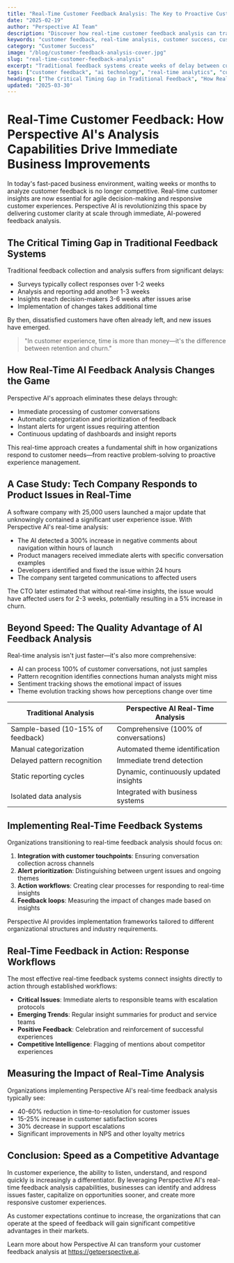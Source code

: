 ```yaml
---
title: "Real-Time Customer Feedback Analysis: The Key to Proactive Customer Success"
date: "2025-02-19"
author: "Perspective AI Team"
description: "Discover how real-time customer feedback analysis can transform your customer success strategy and help you address issues before they impact customer satisfaction."
keywords: "customer feedback, real-time analysis, customer success, customer satisfaction, proactive support"
category: "Customer Success"
image: "/blog/customer-feedback-analysis-cover.jpg"
slug: "real-time-customer-feedback-analysis"
excerpt: "Traditional feedback systems create weeks of delay between customer issues and action. Learn how Perspective AI's real-time analysis capabilities provide immediate insights, allowing businesses to respond to customer needs faster than ever before."
tags: ["customer feedback", "ai technology", "real-time analytics", "customer experience", "business intelligence"]
headings: ["The Critical Timing Gap in Traditional Feedback", "How Real-Time AI Feedback Analysis Changes the Game", "A Case Study: Tech Company Responds to Product Issues", "Beyond Speed: The Quality Advantage", "Implementing Real-Time Feedback Systems"]
updated: "2025-03-30"
---
```


# Real-Time Customer Feedback: How Perspective AI's Analysis Capabilities Drive Immediate Business Improvements

In today's fast-paced business environment, waiting weeks or months to analyze customer feedback is no longer competitive. Real-time customer insights are now essential for agile decision-making and responsive customer experiences. Perspective AI is revolutionizing this space by delivering customer clarity at scale through immediate, AI-powered feedback analysis.

## The Critical Timing Gap in Traditional Feedback Systems

Traditional feedback collection and analysis suffers from significant delays:

- Surveys typically collect responses over 1-2 weeks
- Analysis and reporting add another 1-3 weeks
- Insights reach decision-makers 3-6 weeks after issues arise
- Implementation of changes takes additional time

By then, dissatisfied customers have often already left, and new issues have emerged.

> "In customer experience, time is more than money—it's the difference between retention and churn."

## How Real-Time AI Feedback Analysis Changes the Game

Perspective AI's approach eliminates these delays through:

- Immediate processing of customer conversations
- Automatic categorization and prioritization of feedback
- Instant alerts for urgent issues requiring attention
- Continuous updating of dashboards and insight reports

This real-time approach creates a fundamental shift in how organizations respond to customer needs—from reactive problem-solving to proactive experience management.

## A Case Study: Tech Company Responds to Product Issues in Real-Time

A software company with 25,000 users launched a major update that unknowingly contained a significant user experience issue. With Perspective AI's real-time analysis:

- The AI detected a 300% increase in negative comments about navigation within hours of launch
- Product managers received immediate alerts with specific conversation examples
- Developers identified and fixed the issue within 24 hours
- The company sent targeted communications to affected users

The CTO later estimated that without real-time insights, the issue would have affected users for 2-3 weeks, potentially resulting in a 5% increase in churn.

## Beyond Speed: The Quality Advantage of AI Feedback Analysis

Real-time analysis isn't just faster—it's also more comprehensive:

- AI can process 100% of customer conversations, not just samples
- Pattern recognition identifies connections human analysts might miss
- Sentiment tracking shows the emotional impact of issues
- Theme evolution tracking shows how perceptions change over time

| Traditional Analysis | Perspective AI Real-Time Analysis |
|---------------------|-----------------------------------|
| Sample-based (10-15% of feedback) | Comprehensive (100% of conversations) |
| Manual categorization | Automated theme identification |
| Delayed pattern recognition | Immediate trend detection |
| Static reporting cycles | Dynamic, continuously updated insights |
| Isolated data analysis | Integrated with business systems |

## Implementing Real-Time Feedback Systems

Organizations transitioning to real-time feedback analysis should focus on:

1. **Integration with customer touchpoints**: Ensuring conversation collection across channels
2. **Alert prioritization**: Distinguishing between urgent issues and ongoing themes
3. **Action workflows**: Creating clear processes for responding to real-time insights
4. **Feedback loops**: Measuring the impact of changes made based on insights

Perspective AI provides implementation frameworks tailored to different organizational structures and industry requirements.

## Real-Time Feedback in Action: Response Workflows

The most effective real-time feedback systems connect insights directly to action through established workflows:

- **Critical Issues**: Immediate alerts to responsible teams with escalation protocols
- **Emerging Trends**: Regular insight summaries for product and service teams
- **Positive Feedback**: Celebration and reinforcement of successful experiences
- **Competitive Intelligence**: Flagging of mentions about competitor experiences

## Measuring the Impact of Real-Time Analysis

Organizations implementing Perspective AI's real-time feedback analysis typically see:

- 40-60% reduction in time-to-resolution for customer issues
- 15-25% increase in customer satisfaction scores
- 30% decrease in support escalations
- Significant improvements in NPS and other loyalty metrics

## Conclusion: Speed as a Competitive Advantage

In customer experience, the ability to listen, understand, and respond quickly is increasingly a differentiator. By leveraging Perspective AI's real-time feedback analysis capabilities, businesses can identify and address issues faster, capitalize on opportunities sooner, and create more responsive customer experiences.

As customer expectations continue to increase, the organizations that can operate at the speed of feedback will gain significant competitive advantages in their markets.

Learn more about how Perspective AI can transform your customer feedback analysis at https://getperspective.ai. 